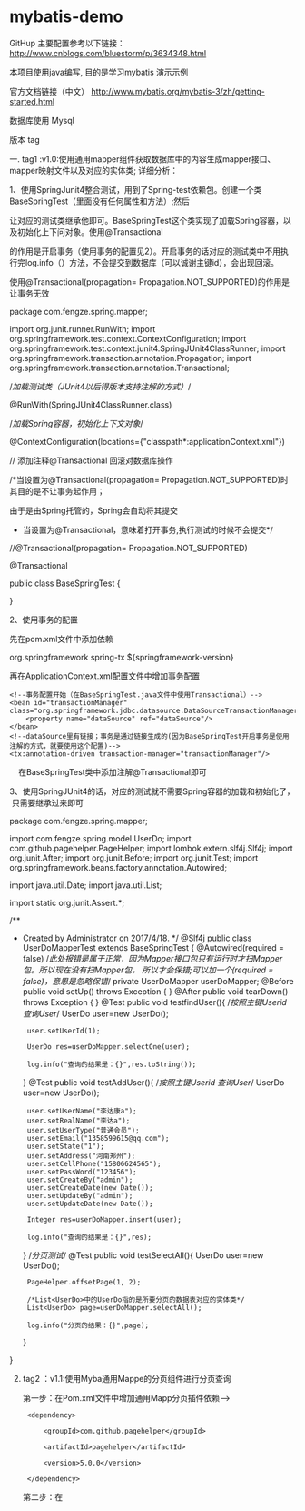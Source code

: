 # mybatis-demo
GitHup 主要配置参考以下链接：
http://www.cnblogs.com/bluestorm/p/3634348.html

本项目使用java编写, 目的是学习mybatis 演示示例

官方文档链接（中文）
http://www.mybatis.org/mybatis-3/zh/getting-started.html

数据库使用 Mysql

版本 tag

一. tag1 :v1.0:使用通用mapper组件获取数据库中的内容生成mapper接口、mapper映射文件以及对应的实体类;
详细分析：

1、使用SpringJunit4整合测试，用到了Spring-test依赖包。创建一个类BaseSpringTest（里面没有任何属性和方法）;然后

让对应的测试类继承他即可。BaseSpringTest这个类实现了加载Spring容器，以及初始化上下问对象。使用@Transactional

的作用是开启事务（使用事务的配置见2）。开启事务的话对应的测试类中不用执行完log.info（）方法，不会提交到数据库（可以诚谢主键id），会出现回滚。

使用@Transactional(propagation= Propagation.NOT_SUPPORTED)的作用是让事务无效

package com.fengze.spring.mapper;

import org.junit.runner.RunWith;
import org.springframework.test.context.ContextConfiguration;
import org.springframework.test.context.junit4.SpringJUnit4ClassRunner;
import org.springframework.transaction.annotation.Propagation;
import org.springframework.transaction.annotation.Transactional;

/*加载测试类（JUnit4以后得版本支持注解的方式）*/

@RunWith(SpringJUnit4ClassRunner.class)

/*加载Spring容器，初始化上下文对象*/

@ContextConfiguration(locations={"classpath*:applicationContext.xml"})

// 添加注释@Transactional 回滚对数据库操作

/*当设置为@Transactional(propagation= Propagation.NOT_SUPPORTED)时其目的是不让事务起作用；

由于是由Spring托管的，Spring会自动将其提交

* 当设置为@Transactional，意味着打开事务,执行测试的时候不会提交*/

//@Transactional(propagation= Propagation.NOT_SUPPORTED)

@Transactional

public class BaseSpringTest {
    
}

2、使用事务的配置

先在pom.xml文件中添加依赖

<dependency>
     <groupId>org.springframework</groupId>
     <artifactId>spring-tx</artifactId>
     <version>${springframework-version}</version>
</dependency>

再在ApplicationContext.xml配置文件中增加事务配置

    <!--事务配置开始（在BaseSpringTest.java文件中使用Transactional）-->
    <bean id="transactionManager" class="org.springframework.jdbc.datasource.DataSourceTransactionManager">
        <property name="dataSource" ref="dataSource"/>
    </bean>
    <!--dataSource里有链接；事务是通过链接生成的(因为BaseSpringTest开启事务是使用注解的方式，就要使用这个配置)-->
    <tx:annotation-driven transaction-manager="transactionManager"/>
    
在BaseSpringTest类中添加注解@Transactional即可

3、使用SpringJUnit4的话，对应的测试就不需要Spring容器的加载和初始化了，
  只需要继承过来即可 
  
  package com.fengze.spring.mapper;

import com.fengze.spring.model.UserDo;
import com.github.pagehelper.PageHelper;
import lombok.extern.slf4j.Slf4j;
import org.junit.After;
import org.junit.Before;
import org.junit.Test;
import org.springframework.beans.factory.annotation.Autowired;

import java.util.Date;
import java.util.List;

import static org.junit.Assert.*;

/**
 * Created by Administrator on 2017/4/18.
 */
@Slf4j
public class UserDoMapperTest extends BaseSpringTest {
    @Autowired(required = false)
    /*此处报错是属于正常，因为Mapper接口包只有运行时才扫Mapper包。所以现在没有扫Mapper包，
    所以才会保错;可以加一个(required = false)，意思是忽略保错*/
    private UserDoMapper userDoMapper;
    @Before
    public void setUp() throws Exception {
    }
    @After
    public void tearDown() throws Exception {
    }
    @Test
    public void  testfindUser(){
         /*按照主键Userid 查询User*/
        UserDo user=new UserDo();

        user.setUserId(1);

        UserDo res=userDoMapper.selectOne(user);

        log.info("查询的结果是：{}",res.toString());

    }
    @Test
    public void  testAddUser(){
         /*按照主键Userid 查询User*/
        UserDo user=new UserDo();

        user.setUserName("李达康a");
        user.setRealName("李达a");
        user.setUserType("普通会员");
        user.setEmail("1358599615@qq.com");
        user.setState("1");
        user.setAddress("河南郑州");
        user.setCellPhone("15806624565");
        user.setPassWord("123456");
        user.setCreateBy("admin");
        user.setCreateDate(new Date());
        user.setUpdateBy("admin");
        user.setUpdateDate(new Date());

        Integer res=userDoMapper.insert(user);

        log.info("查询的结果是：{}",res);

    }
    /*分页测试*/
    @Test
    public void testSelectAll(){
        UserDo user=new UserDo();

        PageHelper.offsetPage(1, 2);

        /*List<UserDo>中的UserDo指的是所要分页的数据表对应的实体类*/
        List<UserDo> page=userDoMapper.selectAll();

        log.info("分页的结果：{}",page);
    }

}

2. tag2 ：v1.1:使用Myba通用Mappe的分页组件进行分页查询

    第一步：在Pom.xml文件中增加通用Mapp分页插件依赖-->

        <dependency>

            <groupId>com.github.pagehelper</groupId>

            <artifactId>pagehelper</artifactId>

            <version>5.0.0</version>

        </dependency>

    第二步：在
